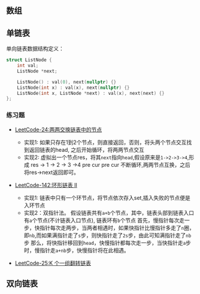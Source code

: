 
## 数组

## 单链表
单向链表数据结构定义：
```C++
struct ListNode {
    int val;
    ListNode *next;

    ListNode() : val(0), next(nullptr) {}
    ListNode(int x) : val(x), next(nullptr) {}
    ListNode(int x, ListNode *next) : val(x), next(next) {}
};
```

### 练习题

- [LeetCode-24:两两交换链表中的节点](https://leetcode-cn.com/problems/swap-nodes-in-pairs/)
    - 实现1: 如果只存在1到2个节点，则直接返回，否则，将头两个节点交互找到返回链表的head, 之后开始循环，将两两节点交互
    - 实现2: 虚拟出一个节点res，将其`next`指向`head`,假设原来是`1->2->3->4`,形成
                  res ->  1  ->  2  ->  3 ->4
                  pre    cur
                                pre    cur
      不断循环,两两节点互换，之后将res->next返回即可。
- [LeetCode-142:环形链表 II](https://leetcode-cn.com/problems/linked-list-cycle-ii/)
    - 实现1: 链表中只有一个环节点，将节点依次存入set,插入失败的节点便是入环节点
    - 实现2：双指针法。
      假设链表共有`a+b`个节点，其中，链表头部到链表入口有`a`个节点(不计链表入口节点), 链表环有`b`个节点
      首先，慢指针每次走一步，快指针每次走两步，当两者相遇时，如果快指针比慢指针多走了`n`圈，即`nb`,而如果满指针走了`s`步，则快指针走了`2s`步，由此可知满指针走了`nb`步
      那么，将快指针移回到`head`，快慢指针都每次走一步，当快指针走`a`步时，慢指针走`a+nb`步，快慢指针将在此相遇。

- [LeetCode-25:K 个一组翻转链表](https://leetcode-cn.com/problems/reverse-nodes-in-k-group/)

## 双向链表
